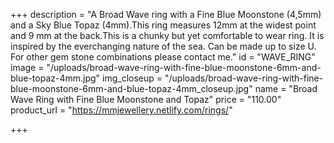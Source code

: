 +++
description = "A Broad Wave ring with a Fine Blue Moonstone (4,5mm) and a Sky Blue Topaz (4mm).This ring measures 12mm at the widest point and 9 mm at the back.This is a chunky but yet comfortable to wear ring. It is inspired by the everchanging nature of the sea. Can be made up to size U. For other gem stone combinations please contact me."
id = "WAVE_RING"
image = "/uploads/broad-wave-ring-with-fine-blue-moonstone-6mm-and-blue-topaz-4mm.jpg"
img_closeup = "/uploads/broad-wave-ring-with-fine-blue-moonstone-6mm-and-blue-topaz-4mm_closeup.jpg"
name = "Broad Wave Ring with Fine Blue Moonstone and Topaz"
price = "110.00"
product_url = "https://mmjewellery.netlify.com/rings/"

+++
